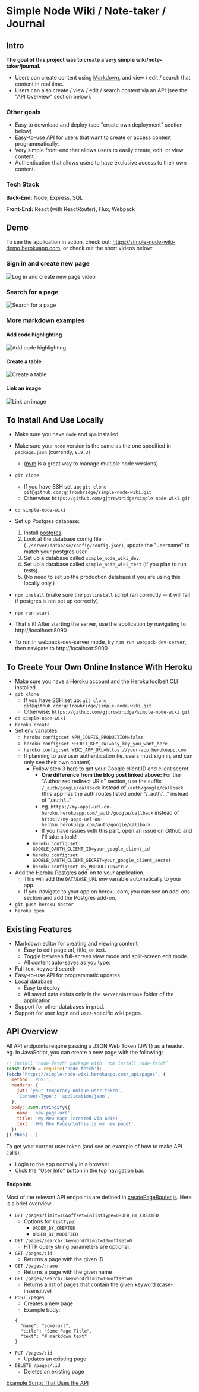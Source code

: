 # Simple Node Wiki / Note-taker / Journal


## Intro

**The goal of this project was to create a very simple wiki/note-taker/journal.**

* Users can create content using [Markdown](https://guides.github.com/features/mastering-markdown/#what), and view / edit / search that content in real time.
* Users can also create / view / edit / search content via an API (see the "API Overview" section below).


### Other goals
* Easy to download and deploy (see "create own deployment" section below)
* Easy-to-use API for users that want to create or access content programmatically.
* Very simple front-end that allows users to easily create, edit, or view content.
* Authentication that allows users to have exclusive access to their own content.

### Tech Stack
**Back-End:** Node, Express, SQL

**Front-End:** React (with ReactRouter), Flux, Webpack

## Demo
To see the application in action, check out: https://simple-node-wiki-demo.herokuapp.com, or check out the short videos below:

### Sign in and create new page
![Log in and create new page video](https://user-images.githubusercontent.com/931171/59230992-15486f00-8b94-11e9-82cf-09026ff617cd.gif)

### Search for a page

![Search for a page](https://user-images.githubusercontent.com/931171/59232946-5abc6a80-8b9b-11e9-8f3e-f86c77d900b7.gif)

### More markdown examples

#### Add code highlighting

![Add code highlighting](https://user-images.githubusercontent.com/931171/59232950-5bed9780-8b9b-11e9-8f11-dcd9bde176b2.gif)

#### Create a table

![Create a table](https://user-images.githubusercontent.com/931171/59232942-57c17a00-8b9b-11e9-9194-7725d720921b.gif)

#### Link an image

![Link an image](https://user-images.githubusercontent.com/931171/59232940-52fcc600-8b9b-11e9-9a26-25484f6dd4e4.gif)

## To Install And Use Locally

* Make sure you have `node` and `npm` installed
* Make sure your `node` version is the same as the one specified in `package.json` (currently, `8.9.3`)
    * ([nvm](https://github.com/creationix/nvm) is a great way to manage multiple node versions)
* `git clone`
  * If you have SSH set up: `git clone git@github.com:gjtrowbridge/simple-node-wiki.git`
  * Otherwise: `https://github.com/gjtrowbridge/simple-node-wiki.git`
* `cd simple-node-wiki`
* Set up Postgres database:

	1. Install [postgres](https://www.postgresql.org/download/).
	2. Look at the database config file (`./server/database/config/config.json`), update the "username" to match your postgres user.
	3. Set up a database called `simple_node_wiki_dev`.
	4. Set up a database called `simple_node_wiki_test` (if you plan to run tests).
	5. (No need to set up the production database if you are using this locally only.)
* `npm install` (make sure the `postinstall` script ran correctly -- it will fail if postgres is not set up correctly).
* `npm run start`
* That's it!  After starting the server, use the application by navigating to http://localhost:8090
* To run in webpack-dev-server mode, try `npm run webpack-dev-server`, then navigate to http://localhost:9000

## To Create Your Own Online Instance With Heroku

* Make sure you have a Heroku account and the Heroku toolbelt CLI installed.
* `git clone`
  * If you have SSH set up: `git clone git@github.com:gjtrowbridge/simple-node-wiki.git`
  * Otherwise: `https://github.com/gjtrowbridge/simple-node-wiki.git`
* `cd simple-node-wiki`
* `heroku create`
* Set env variables:
    * `heroku config:set NPM_CONFIG_PRODUCTION=false`
    * `heroku config:set SECRET_KEY_JWT=any_key_you_want_here`
    * `heroku config:set WIKI_APP_URL=https://your-app.herokuapp.com`
    * If planning to use user authentication (ie. users must sign in, and can only see their own content)
        * Follow step 3 [here](http://gregtrowbridge.com/node-authentication-with-google-oauth-part1-sessions/) to get your Google client ID and client secret.
        	* **One difference from the blog post linked above:** For the "Authorized redirect URIs" section, use the suffix `/_auth/google/callback` instead of `/auth/google/callback` (this app has the auth routes listed under "/_auth/..." instead of "/auth/..."
          	* eg. `https://my-apps-url-on-heroku.herokuapp.com/_auth/google/callback` instead of `https://my-apps-url-on-heroku.herokuapp.com/auth/google/callback `
          * If you have issues with this part, open an issue on Github and I'll take a look!
        * `heroku config:set GOOGLE_OAUTH_CLIENT_ID=your_google_client_id`
        * `heroku config:set GOOGLE_OAUTH_CLIENT_SECRET=your_google_client_secret`
        * `heroku config:set IS_PRODUCTION=true`
* Add the [Heroku Postgres](https://elements.heroku.com/addons/heroku-postgresql) add-on to your application.
    * This will add the `DATABASE_URL` env variable automatically to your app.
    * If you navigate to your app on heroku.com, you can see an add-ons section and add the Postgres add-on.
* `git push heroku master`
* `heroku open`

## Existing Features

* Markdown editor for creating and viewing content.
  * Easy to edit page url, title, or text.
  * Toggle between full-screen view mode and split-screen edit mode.
  * All content auto-saves as you type.
* Full-text keyword search
* Easy-to-use API for programmatic updates
* Local database
  * Easy to deploy
  * All saved data exists only in the `server/database` folder of the application
* Support for other databases in prod.
* Support for user login and user-specific wiki pages.

## API Overview

All API endpoints require passing a JSON Web Token (JWT) as a header.
eg. In JavaScript, you can create a new page with the following:
```javascript
// Install "node-fetch" package with `npm install node-fetch`
const fetch = require('node-fetch');
fetch('https://simple-node-wiki.herokuapp.com/_api/pages', {
  method: 'POST',
  headers: {
    jwt: 'your-temporary-unique-user-token',
    'Content-Type': 'application/json',
  },
  body: JSON.stringify({
    name: 'new-page-url',
    title: 'My New Page (created via API!)',
    text: '#My New Page\n\nThis is my new page!', 
  })
}).then(...)
```

To get your current user token (and see an example of how to make API calls):

* Login to the app normally in a browser.
* Click the "User Info" button in the top navigation bar.

#### Endpoints
Most of the relevant API endpoints are defined in [createPageRouter.js](https://github.com/gjtrowbridge/simple-node-wiki/blob/master/server/api/createPageRouter.js). Here is a brief overview:

* `GET /pages?limit=10&offset=0&listType=ORDER_BY_CREATED`
  * Options for `listType`:
    * `ORDER_BY_CREATED`
    * `ORDER_BY_MODIFIED`
* `GET /pages/search/:keyword?limit=10&offset=0`
  * HTTP query string parameters are optional.
* `GET /pages/:id`
  * Returns a page with the given ID
* `GET /pages/:name`
  * Returns a page with the given name
* `GET /pages/search/:keyword?limit=10&offset=0`
	* Returns a list of pages that contain the given keyword (case-insensitive)
* `POST /pages`
  * Creates a new page
  * Example body:
  ```
  {
  	"name": "some-url",
    "title": "Some Page Title",
    "text": "# markdown text"
  }
  ```
* `PUT /pages/:id`
  * Updates an existing page
* `DELETE /pages/:id`
	* Deletes an existing page
  
[Example Script That Uses the API](https://github.com/gjtrowbridge/simple-node-wiki/tree/master/example_scripts/daily_journal_template)
